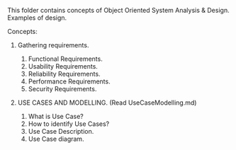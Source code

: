 This folder contains concepts of Object Oriented System Analysis & Design.
Examples of design.

Concepts:
1. Gathering requirements.
	1. Functional Requirements.
	2. Usability Requirements.
	3. Reliability Requirements.
	4. Performance Requirements.
	5. Security Requirements.

2. USE CASES AND MODELLING.  (Read UseCaseModelling.md)
	1. What is Use Case?
	2. How to identify Use Cases?
	3. Use Case Description.
	4. Use Case diagram.

